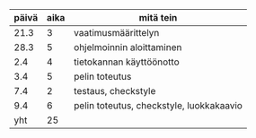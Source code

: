 päivä | aika | mitä tein
--- | --- | ---
21.3 | 3 | vaatimusmäärittelyn
28.3 | 5 | ohjelmoinnin aloittaminen
2.4 | 4 | tietokannan käyttöönotto
3.4 | 5 | pelin toteutus
7.4 | 2 | testaus, checkstyle
9.4 | 6 | pelin toteutus, checkstyle, luokkakaavio
yht | 25 | 
